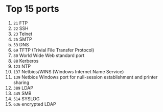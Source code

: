 # Top 15 ports

1. `21` FTP
2. `22` SSH
3. `23` Telnet
4. `25` SMTP
5. `53`	DNS
6. `69`	TFTP (Trivial File Transfer Protocol)
7. `80`	World Wide Web standard port
8. `88`	Kerberos
9. `123` NTP
10. `137`	Netbios/WINS (Windows Internet Name Service)
11. `139`	Netbios Windows port for null-session establishment and printer sharing
12. `389`	LDAP
13. `445` SMB
14. `514` SYSLOG
15. `636` encrypted LDAP